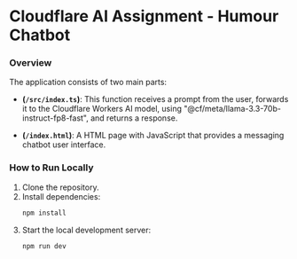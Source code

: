 # Cloudflare AI Assignment - Humour Chatbot

### **Overview**

The application consists of two main parts:
*  **(`/src/index.ts`)**: This function receives a prompt from the user, forwards it to the Cloudflare Workers AI model, using "@cf/meta/llama-3.3-70b-instruct-fp8-fast", and returns a response.

*  **(`/index.html`)**: A HTML page with JavaScript that provides a messaging chatbot user interface.


### **How to Run Locally**

1.  Clone the repository.
2.  Install dependencies:
    ```bash
    npm install
    ```
3.  Start the local development server:
    ```bash
    npm run dev
    ```